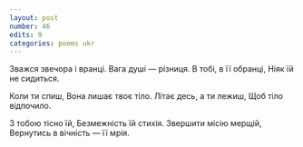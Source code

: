 ```yaml
---
layout: post
number: 46
edits: 9
categories: poems ukr
---
```


Зважся звечора і вранці.
Вага душі — різниця.
В тобі, в її обранці,
Ніяк їй не сидиться.

Коли ти спиш,
Вона лишає твоє тіло.
Літає десь, а ти лежиш,
Щоб тіло відпочило.

З тобою тісно їй,
Безмежність їй стихія.
Звершити місію мерщій,
Вернутись в вічність — її мрія.
